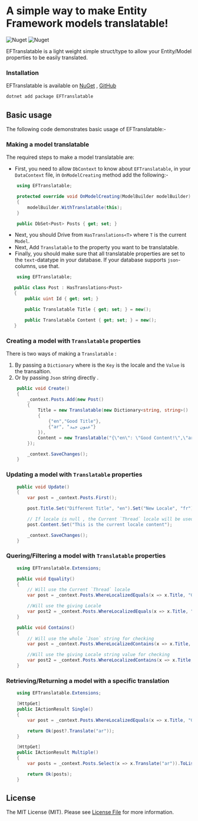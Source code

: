 ﻿



# A simple way to make Entity Framework models translatable!

![Nuget](https://img.shields.io/nuget/v/EFTranslatable?style=plastic) ![Nuget](https://img.shields.io/nuget/dt/EFTranslatable?color=green&style=plastic)

EFTranslatable is a light weight simple struct/type to allow your Entity/Model properties to be easily translated.

### Installation
EFTranslatable is available on [NuGet](https://www.nuget.org/packages/EFTranslatable/) , [GitHub](https://github.com/AbanoubNassem/EFTranslatable)

```sh
dotnet add package EFTranslatable
```
## Basic usage

The following code demonstrates basic usage of EFTranslatable:-

### Making a model translatable

The required steps to make a model translatable are:

- First, you need to allow `DbContext` to know about `EFTranslatable`,
  in your `DataContext` file, in `OnModelCreating` method add the following:-

```C#
    using EFTranslatable;

    protected override void OnModelCreating(ModelBuilder modelBuilder)
    {
        modelBuilder.WithTranslatable(this);
    }

    public DbSet<Post> Posts { get; set; }
```

- Next, you should Drive from `HasTranslations<T>` where `T` is the current `Model`.
- Next, Add `Translatable` to the property you want to be translatable.
- Finally, you should make sure that all translatable properties are set to the `text`-datatype in your database. If your database supports `json`-columns, use that.

```C#
    using EFTranslatable;

   public class Post : HasTranslations<Post>
   {
       public uint Id { get; set; }

       public Translatable Title { get; set; } = new();

       public Translatable Content { get; set; } = new();
   }
```

### Creating a model with `Translatable` properties

There is two ways of making a `Translatable` :
    
 1. By passing a `Dictionary` where is the `Key` is the locale and the `Value` is the transaltion.
 2. Or by passing `Json` string directly .

```C#
    public void Create()
    {
        _context.Posts.Add(new Post()
        {
            Title = new Translatable(new Dictionary<string, string>()
            {
                {"en","Good Title"},
                {"ar", "عنون جيد"}
            }),
            Content = new Translatable("{\"en\": \"Good Content!\",\"ar\": \"شغال\"}"),                
        });

        _context.SaveChanges();
    }
```

### Updating a model with `Translatable` properties

```C#
    public void Update()
    {
        var post = _context.Posts.First();

        post.Title.Set("Different Title", "en").Set("New Locale", "fr");

        // If locale is null , the Current `Thread` locale will be used
        post.Content.Set("This is the current locale content");

        _context.SaveChanges();
    }
```

### Quering/Filtering a model with `Translatable` properties

```C#
    using EFTranslatable.Extensions;

    public void Equality()
    {
        // Will use the Current `Thread` locale
        var post = _context.Posts.WhereLocalizedEquals(x => x.Title, "Good Title").SingleOrDefault();

        //Will use the giving Locale
        var post2 = _context.Posts.WhereLocalizedEquals(x => x.Title, "عنون جيد", "ar").SingleOrDefault();
    }

    public void Contains()
    {
        // Will use the whole `Json` string for checking
        var post = _context.Posts.WhereLocalizedContains(x => x.Title, "Good Title").SingleOrDefault();

        //Will use the giving Locale string value for checking
        var post2 = _context.Posts.WhereLocalizedContains(x => x.Title, "عنون جيد", "ar").SingleOrDefault();
    }
```

### Retrieving/Returning a model with a specific translation

```C#
    using EFTranslatable.Extensions;

    [HttpGet]
    public IActionResult Single()
    {
        var post = _context.Posts.WhereLocalizedEquals(x => x.Title, "Good Title").SingleOrDefault();

        return Ok(post?.Translate("ar"));
    }

    [HttpGet]
    public IActionResult Multiple()
    {
        var posts = _context.Posts.Select(x => x.Translate("ar")).ToList();

        return Ok(posts);
    }
```


## License

The MIT License (MIT). Please see [License File](https://github.com/AbanoubNassem/EFTranslatable/blob/master/LICENSE.md) for more information.